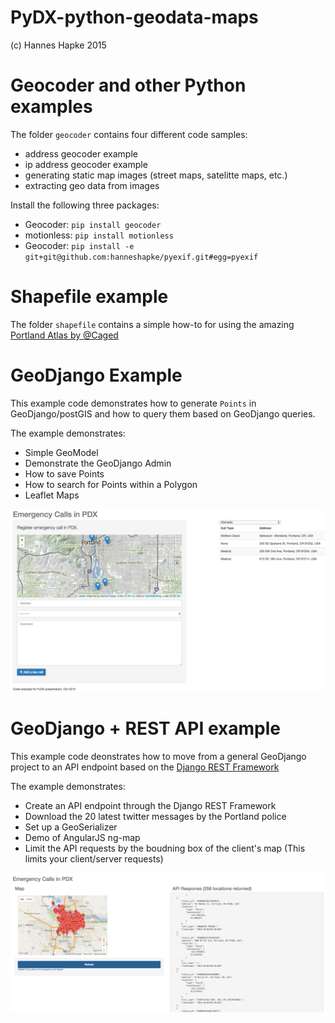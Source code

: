 # PyDX-python-geodata-maps

(c) Hannes Hapke 2015


# Geocoder and other Python examples
The folder `geocoder` contains four different code samples:
- address geocoder example
- ip address geocoder example
- generating static map images (street maps, satelitte maps, etc.)
- extracting geo data from images

Install the following three packages:
- Geocoder: `pip install geocoder`
- motionless: `pip install motionless`
- Geocoder: `pip install -e git+git@github.com:hanneshapke/pyexif.git#egg=pyexif`

# Shapefile example
The folder `shapefile` contains a simple how-to for using the amazing [Portland Atlas by @Caged](https://github.com/caged/portland-atlas)

# GeoDjango Example
This example code demonstrates how to generate `Points` in GeoDjango/postGIS and how to query them based on GeoDjango queries.

The example demonstrates:
- Simple GeoModel
- Demonstrate the GeoDjango Admin
- How to save Points
- How to search for Points within a Polygon
- Leaflet Maps

![Example of the GeoDjango Sample Code](geodjango_example.png)

# GeoDjango + REST API example
This example code deonstrates how to move from a general GeoDjango project to an API endpoint based on the [Django REST Framework](http://www.django-rest-framework.org/)

The example demonstrates:
- Create an API endpoint through the Django REST Framework
- Download the 20 latest twitter messages by the Portland police
- Set up a GeoSerializer
- Demo of AngularJS ng-map
- Limit the API requests by the boudning box of the client's map (This limits your client/server requests)

![Example of the GeoDjango + REST Sample Code](geodjango_rest_example.png)